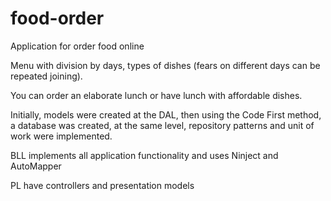 # food-order
Application for order food online

Menu with division by days, types of dishes (fears on different days can be repeated joining).

You can order an elaborate lunch or have lunch with affordable dishes.

Initially, models were created at the DAL, then using the Code First method, a database was created, at the same level, repository patterns and unit of work were implemented.

BLL implements all application functionality and uses Ninject and AutoMapper

PL have controllers and presentation models
